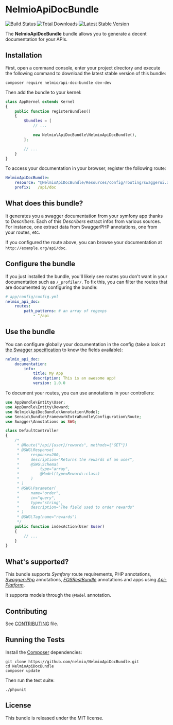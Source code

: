 NelmioApiDocBundle
==================

[![Build
Status](https://secure.travis-ci.org/nelmio/NelmioApiDocBundle.png?branch=master)](http://travis-ci.org/nelmio/NelmioApiDocBundle)
[![Total Downloads](https://poser.pugx.org/nelmio/api-doc-bundle/downloads)](https://packagist.org/packages/nelmio/api-doc-bundle)
[![Latest Stable
Version](https://poser.pugx.org/nelmio/api-doc-bundle/v/stable)](https://packagist.org/packages/nelmio/api-doc-bundle)

The **NelmioApiDocBundle** bundle allows you to generate a decent documentation
for your APIs.

## Installation

First, open a command console, enter your project directory and execute the following command to download the latest stable version of this bundle:

```
composer require nelmio/api-doc-bundle dev-dev
```

Then add the bundle to your kernel:
```php
class AppKernel extends Kernel
{
    public function registerBundles()
    {
        $bundles = [
            // ...

            new Nelmio\ApiDocBundle\NelmioApiDocBundle(),
        ];

        // ...
    }
}
```

To access your documentation in your browser, register the following route:

```yml
NelmioApiDocBundle:
    resource: "@NelmioApiDocBundle/Resources/config/routing/swaggerui.xml"
    prefix:   /api/doc
```

## What does this bundle?

It generates you a swagger documentation from your symfony app thanks to
_Describers_. Each of this _Describers_ extract infos from various sources.
For instance, one extract data from SwaggerPHP annotations, one from your
routes, etc.

If you configured the route above, you can browse your documentation at
`http://example.org/api/doc`.

## Configure the bundle

If you just installed the bundle, you'll likely see routes you don't want in
your documentation such as `/_profiler/`.
To fix this, you can filter the routes that are documented by configuring the
bundle:

```yml
# app/config/config.yml
nelmio_api_doc:
    routes:
        path_patterns: # an array of regexps
            - ^/api
```

## Use the bundle

You can configure globally your documentation in the config (take a look at
[the Swagger specification](http://swagger.io/specification/) to know the fields
available):

```yml
nelmio_api_doc:
    documentation:
        info:
            title: My App
            description: This is an awesome app!
            version: 1.0.0
```

To document your routes, you can use annotations in your controllers:

```php
use AppBundle\Entity\User;
use AppBundle\Entity\Reward;
use Nelmio\ApiDocBundle\Annotation\Model;
use Sensio\Bundle\FrameworkExtraBundle\Configuration\Route;
use Swagger\Annotations as SWG;

class DefaultController
{
    /*
     * @Route("/api/{user}/rewards", methods={"GET"})
     * @SWG\Response(
     *     response=200,
     *     description="Returns the rewards of an user",
     *     @SWG\Schema(
     *         type="array",
     *         @Model(type=Reward::class)
     *     )
     * )
     * @SWG\Parameter(
     *     name="order",
     *     in="query",
     *     type="string",
     *     description="The field used to order rewards"
     * )
     * @SWG\Tag(name="rewards")
     */
    public function indexAction(User $user)
    {
        // ...
    }
}
```

## What's supported?

This bundle supports _Symfony_ route requirements, PHP annotations,
[_Swagger-Php_](https://github.com/zircote/swagger-php) annotations,
[_FOSRestBundle_](https://github.com/FriendsOfSymfony/FOSRestBundle) annotations
and apps using [_Api-Platform_](https://github.com/api-platform/api-platform).

It supports models through the ``@Model`` annotation.

## Contributing

See
[CONTRIBUTING](https://github.com/nelmio/NelmioApiDocBundle/blob/master/CONTRIBUTING.md)
file.

## Running the Tests

Install the [Composer](http://getcomposer.org/) dependencies:

    git clone https://github.com/nelmio/NelmioApiDocBundle.git
    cd NelmioApiDocBundle
    composer update

Then run the test suite:

    ./phpunit

## License

This bundle is released under the MIT license.
